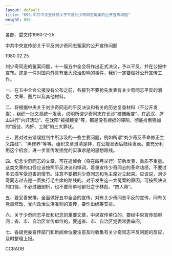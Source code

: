 ```yaml
---
layout: default
title: "899.中共中央宣传部关于平反刘少奇同志冤案的公开宣传问题"
weight: 899
---
```


各部、委文件1980-2-25

中共中央宣传部关于平反刘少奇同志冤案的公开宣传问题

1980.02.25

刘少奇同志的冤案问题，十一届五中全会将作出正式决议，予以平反，并在公报中宣布。这是一件对国内外具有重大政治影响的事件，我们一定要做好公开宣传工作。

一、在五中全会公报没有公布之前，各报刊不要抢先发表有关少奇同志平反的消息、文章、图片以及其他材料。

二、将根据中央关于刘少奇同志的平反决议和有关的历史复查材料（不公开发麦），组织一批文章统一发表，说明所谓少奇同志在长沙“被捕叛变”、在武汉、庐山进行“内奸活动”、在沈阳“被捕叛变”等，都是没有根据的诬陷，彻底推倒强加的“叛徒、内奸、工贼”的三大罪状。

三、要对过去错误批判中所涉及的一些主要问题，例如所谓“刘少奇反革命修正主义路线”、“黑修养”等等，组织文章澄清是非，在公报发表后陆续发表。要充分利用这个机会，进一步宣传发扬党的实事求是的思想路线。

四、纪念少奇同志的文章，可在追悼会（将在四月举行）前后发表，重质不重量。这类文章的口径应该按照平反决议和悼词，着重宣传少奇同志的革命功绩，不要过多去描写受迫害的情节。注意不要把刘少奇同志和毛主席对立起来。应该说，刘少奇同志过去是一贯执行毛主席的路线的。对于发生这一大冤案的原因，可按照决议的口径，不必过细剖析，也不要简单地都归之于林彪、“四人帮”。

五、要妥善安排，全面做好五中全会的宣传，对有关少奇同志平反的宣传，同有关党章修改、党内政治生活准则的宣传，要作出统筹安排。

六、关于少奇同志平反和纪念的重要文章，中央宣传单位的，要经中央宣传部审阅；省、市、自治区宣传单位的，要送省、市、自治区党委常委审阅。

七、各级党委宣传部门和新闻单位要注意及时收集有关少奇同志平反问题的反应，及时整理上报。

CCRADB

